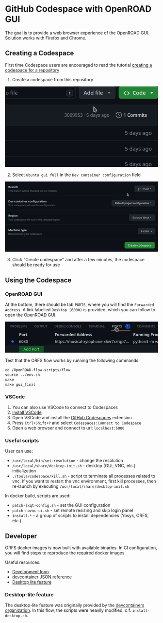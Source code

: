 # GitHub Codespace with OpenROAD GUI

The goal is to provide a web browser experience of the OpenROAD GUI. Solution works with Firefox and Chrome.

## Creating a Codespace

First time Codespace users are encouraged to read the tutorial [creating a codespace for a repository](https://docs.github.com/en/codespaces/developing-in-a-codespace/creating-a-codespace-for-a-repository)

1. Create a codespace from this repository

![create](../../docs/images/create_codespace.gif)

2. Select `ubuntu gui full` in the `Dev container configuration` field

![configure](../../docs/images/configure_codespace.gif)

3. Click "Create codespace" and after a few minutes, the codespace should be ready for use

## Using the Codespace

### OpenROAD GUI

At the bottom, there should be tab `PORTS`, where you will find the `Forwarded Address`. A link labelled `Desktop (6080)` is provided, which you can follow to open the OpenROAD GUI.

![open](../../docs/images/open_vnc.gif)

Test that the ORFS flow works by running the following commands:

```
cd /OpenROAD-flow-scripts/flow
source ../env.sh
make
make gui_final
```

### VSCode

1. You can also use VSCode to connect to Codespaces
2. [Install VSCode](https://code.visualstudio.com/docs/setup/setup-overview)
3. Open VSCode and install the [GitHub Codespaces](https://marketplace.visualstudio.com/items?itemName=GitHub.codespaces) extension
4. Press `Ctrl+Shift+P` and select `Codespaces:Connect to Codespace`
5. Open a web browser and connect to url: `localhost:6080`

### Useful scripts

User can use:
* `/usr/local/bin/set-resolution` - change the resolution
* `/usr/local/share/desktop-init.sh` - desktop (GUI, VNC, etc.) initialization
* `./tools/codespace/kill.sh` - script to terminate all processes related to vnc. If you want to restart the vnc environment, first kill processes, then re-launch by executing `/usr/local/share/desktop-init.sh`

In docker build, scripts are used:
* `patch-lxqt-config.sh` - set the GUI configuration
* `patch-novnc-ui.sh` - set remote resizing and skip login panel
* `install-*` - a group of scripts to install dependencies (Yosys, ORFS, etc.)

## Developer

ORFS docker images is now built with available binaries. In CI configuration, you will find steps to reproduce the required docker images.

Useful resources:
* [Development loop](https://code.visualstudio.com/docs/devcontainers/create-dev-container#_full-configuration-edit-loop)
* [devcontainer JSON reference](https://containers.dev/implementors/json_reference/)
* [Desktop lite feature](https://github.com/microsoft/vscode-dev-containers/blob/main/script-library/docs/desktop-lite.md)

### Desktop-lite feature

The desktop-lite feature was originally provided by the [devcontainers organization](https://github.com/devcontainers/features/tree/main/src/desktop-lite). In this flow, the scripts were heavily modified, c.f. `install-desktop.sh`.
